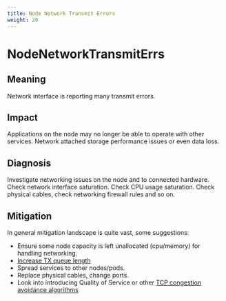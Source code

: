 ```yaml
---
title: Node Network Transmit Errors
weight: 20
---
```


# NodeNetworkTransmitErrs

## Meaning

Network interface is reporting many transmit errors.

## Impact

Applications on the node may no longer be able to operate with other services.
Network attached storage performance issues or even data loss.

## Diagnosis

Investigate networking issues on the node and to connected hardware.
Check network interface saturation.
Check CPU usage saturation.
Check physical cables, check networking firewall rules and so on.

## Mitigation

In general mitigation landscape is quite vast, some suggestions:

- Ensure some node capacity is left unallocated (cpu/memory) for handling
networking.
- [Increase TX queue length](https://access.redhat.com/documentation/en-us/red_hat_openstack_platform/13/html/ovs-dpdk_end_to_end_troubleshooting_guide/high_packet_loss_in_the_tx_queue_of_the_instance_s_tap_interface)
- Spread services to other nodes/pods.
- Replace physical cables, change ports.
- Look into introducing Quality of Service or other
[TCP congestion avoidance algorithms](https://en.wikipedia.org/wiki/TCP_congestion_control)
